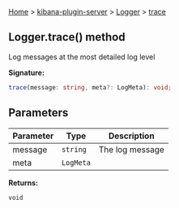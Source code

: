 [Home](./index) &gt; [kibana-plugin-server](./kibana-plugin-server.md) &gt; [Logger](./kibana-plugin-server.logger.md) &gt; [trace](./kibana-plugin-server.logger.trace.md)

## Logger.trace() method

Log messages at the most detailed log level

<b>Signature:</b>

```typescript
trace(message: string, meta?: LogMeta): void;
```

## Parameters

|  Parameter | Type | Description |
|  --- | --- | --- |
|  message | <code>string</code> | The log message |
|  meta | <code>LogMeta</code> |  |

<b>Returns:</b>

`void`

